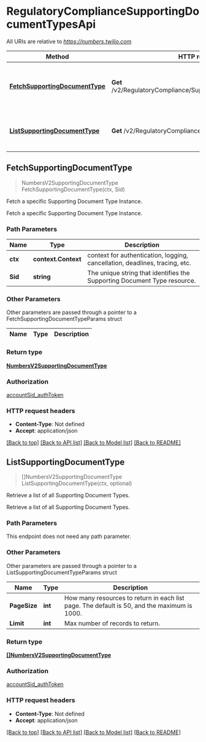 # RegulatoryComplianceSupportingDocumentTypesApi

All URIs are relative to *https://numbers.twilio.com*

Method | HTTP request | Description
------------- | ------------- | -------------
[**FetchSupportingDocumentType**](RegulatoryComplianceSupportingDocumentTypesApi.md#FetchSupportingDocumentType) | **Get** /v2/RegulatoryCompliance/SupportingDocumentTypes/{Sid} | Fetch a specific Supporting Document Type Instance.
[**ListSupportingDocumentType**](RegulatoryComplianceSupportingDocumentTypesApi.md#ListSupportingDocumentType) | **Get** /v2/RegulatoryCompliance/SupportingDocumentTypes | Retrieve a list of all Supporting Document Types.



## FetchSupportingDocumentType

> NumbersV2SupportingDocumentType FetchSupportingDocumentType(ctx, Sid)

Fetch a specific Supporting Document Type Instance.

Fetch a specific Supporting Document Type Instance.

### Path Parameters


Name | Type | Description
------------- | ------------- | -------------
**ctx** | **context.Context** | context for authentication, logging, cancellation, deadlines, tracing, etc.
**Sid** | **string** | The unique string that identifies the Supporting Document Type resource.

### Other Parameters

Other parameters are passed through a pointer to a FetchSupportingDocumentTypeParams struct


Name | Type | Description
------------- | ------------- | -------------

### Return type

[**NumbersV2SupportingDocumentType**](NumbersV2SupportingDocumentType.md)

### Authorization

[accountSid_authToken](../README.md#accountSid_authToken)

### HTTP request headers

- **Content-Type**: Not defined
- **Accept**: application/json

[[Back to top]](#) [[Back to API list]](../README.md#documentation-for-api-endpoints)
[[Back to Model list]](../README.md#documentation-for-models)
[[Back to README]](../README.md)


## ListSupportingDocumentType

> []NumbersV2SupportingDocumentType ListSupportingDocumentType(ctx, optional)

Retrieve a list of all Supporting Document Types.

Retrieve a list of all Supporting Document Types.

### Path Parameters

This endpoint does not need any path parameter.

### Other Parameters

Other parameters are passed through a pointer to a ListSupportingDocumentTypeParams struct


Name | Type | Description
------------- | ------------- | -------------
**PageSize** | **int** | How many resources to return in each list page. The default is 50, and the maximum is 1000.
**Limit** | **int** | Max number of records to return.

### Return type

[**[]NumbersV2SupportingDocumentType**](NumbersV2SupportingDocumentType.md)

### Authorization

[accountSid_authToken](../README.md#accountSid_authToken)

### HTTP request headers

- **Content-Type**: Not defined
- **Accept**: application/json

[[Back to top]](#) [[Back to API list]](../README.md#documentation-for-api-endpoints)
[[Back to Model list]](../README.md#documentation-for-models)
[[Back to README]](../README.md)

